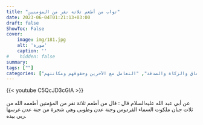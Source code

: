 ```yaml
---
title: "ثواب من أطعم ثلاثة نفر من المؤمنين"
date: 2023-06-04T01:21:13+03:00
draft: false
ShowToc: False
cover:
    image: img/181.jpg
    alt: 'صورة'
    caption: ''
#    hidden: false
summary: 
tags: [""]
categories: ["الإنفاق والزكاة والصدقة", "التعامل مع الآخرين وحقوقهم ومكانتهم"]
---
```

{{< youtube C5QcJD3cGIA >}}  
 <br>
عن أبي عبد الله عليه‌السلام
قال : قال من أطعم ثلاثة نفر من المؤمنين أطعمه الله من ثلاث جنان
ملكوت السماء الفردوس وجنة عدن وطوبى وهي شجرة من جنة عدن
غرسها ربي بيده.

